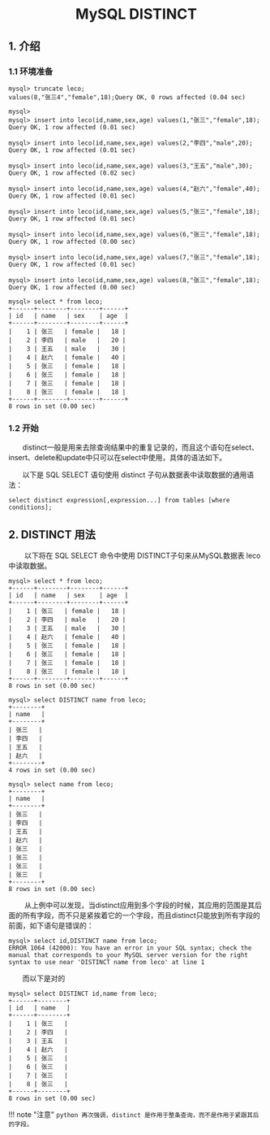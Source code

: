 <center><h1> MySQL DISTINCT </h1></center>

## 1. 介绍
### 1.1 环境准备

```
mysql> truncate leco;
values(8,"张三4","female",18);Query OK, 0 rows affected (0.04 sec)

mysql>
mysql> insert into leco(id,name,sex,age) values(1,"张三","female",18);
Query OK, 1 row affected (0.01 sec)

mysql> insert into leco(id,name,sex,age) values(2,"李四","male",20);
Query OK, 1 row affected (0.01 sec)

mysql> insert into leco(id,name,sex,age) values(3,"王五","male",30);
Query OK, 1 row affected (0.02 sec)

mysql> insert into leco(id,name,sex,age) values(4,"赵六","female",40);
Query OK, 1 row affected (0.01 sec)

mysql> insert into leco(id,name,sex,age) values(5,"张三","female",18);
Query OK, 1 row affected (0.01 sec)

mysql> insert into leco(id,name,sex,age) values(6,"张三","female",18);
Query OK, 1 row affected (0.00 sec)

mysql> insert into leco(id,name,sex,age) values(7,"张三","female",18);
Query OK, 1 row affected (0.01 sec)

mysql> insert into leco(id,name,sex,age) values(8,"张三","female",18);
Query OK, 1 row affected (0.00 sec)

mysql> select * from leco;
+------+--------+--------+------+
| id   | name   | sex    | age  |
+------+--------+--------+------+
|    1 | 张三   | female |   18 |
|    2 | 李四   | male   |   20 |
|    3 | 王五   | male   |   30 |
|    4 | 赵六   | female |   40 |
|    5 | 张三   | female |   18 |
|    6 | 张三   | female |   18 |
|    7 | 张三   | female |   18 |
|    8 | 张三   | female |   18 |
+------+--------+--------+------+
8 rows in set (0.00 sec)
```


### 1.2 开始
&#160; &#160; &#160; &#160;distinct一般是用来去除查询结果中的重复记录的，而且这个语句在select、insert、delete和update中只可以在select中使用，具体的语法如下。

&#160; &#160; &#160; &#160;以下是 SQL SELECT 语句使用 distinct 子句从数据表中读取数据的通用语法：

```
select distinct expression[,expression...] from tables [where conditions];
```

## 2. DISTINCT 用法

&#160; &#160; &#160; &#160; 以下将在 SQL SELECT 命令中使用 DISTINCT子句来从MySQL数据表 leco 中读取数据。

```
mysql> select * from leco;
+------+--------+--------+------+
| id   | name   | sex    | age  |
+------+--------+--------+------+
|    1 | 张三   | female |   18 |
|    2 | 李四   | male   |   20 |
|    3 | 王五   | male   |   30 |
|    4 | 赵六   | female |   40 |
|    5 | 张三   | female |   18 |
|    6 | 张三   | female |   18 |
|    7 | 张三   | female |   18 |
|    8 | 张三   | female |   18 |
+------+--------+--------+------+
8 rows in set (0.00 sec)

mysql> select DISTINCT name from leco;
+--------+
| name   |
+--------+
| 张三   |
| 李四   |
| 王五   |
| 赵六   |
+--------+
4 rows in set (0.00 sec)

mysql> select name from leco;
+--------+
| name   |
+--------+
| 张三   |
| 李四   |
| 王五   |
| 赵六   |
| 张三   |
| 张三   |
| 张三   |
| 张三   |
+--------+
8 rows in set (0.00 sec)
```
&#160; &#160; &#160; &#160; 从上例中可以发现，当distinct应用到多个字段的时候，其应用的范围是其后面的所有字段，而不只是紧挨着它的一个字段，而且distinct只能放到所有字段的前面，如下语句是错误的：

```
mysql> select id,DISTINCT name from leco;
ERROR 1064 (42000): You have an error in your SQL syntax; check the manual that corresponds to your MySQL server version for the right syntax to use near 'DISTINCT name from leco' at line 1
```
&#160; &#160; &#160; &#160;而以下是对的

```
mysql> select DISTINCT id,name from leco;
+------+--------+
| id   | name   |
+------+--------+
|    1 | 张三   |
|    2 | 李四   |
|    3 | 王五   |
|    4 | 赵六   |
|    5 | 张三   |
|    6 | 张三   |
|    7 | 张三   |
|    8 | 张三   |
+------+--------+
8 rows in set (0.00 sec)

```

!!! note "注意"
    ```python
    再次强调，distinct 是作用于整条查询，而不是作用于紧跟其后的字段。
    ```

